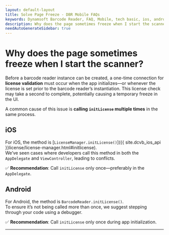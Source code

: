 ```yaml
---
layout: default-layout
title: Solve Page Freeze - DBR Mobile FAQs
keywords: Dynamsoft Barcode Reader, FAQ, Mobile, tech basic, ios, android, freeze, page, license
description: Why does the page sometimes freeze when I start the scanner? - DBR Mobile FAQs.
needAutoGenerateSidebar: true
---
```


# Why does the page sometimes freeze when I start the scanner?

Before a barcode reader instance can be created, a one-time connection for **license validation** must occur when the app initializes—or whenever the license is set prior to the barcode reader’s instantiation. This license check may take a second to complete, potentially causing a temporary freeze in the UI.

A common cause of this issue is **calling `initLicense` multiple times** in the same process.

## iOS

For iOS, the method is [`LicenseManager.initLicense()`]({{ site.dcvb_ios_api }}license/license-manager.html#initlicense).  
We’ve seen cases where developers call this method in both the `AppDelegate` and `ViewController`, leading to conflicts.

✅ **Recommendation**: Call `initLicense` only once—preferably in the `AppDelegate`.

## Android

For Android, the method is `BarcodeReader.initLicense()`.  
To ensure it’s not being called more than once, we suggest stepping through your code using a debugger.

✅ **Recommendation**: Call `initLicense` only once during app initialization.

---
